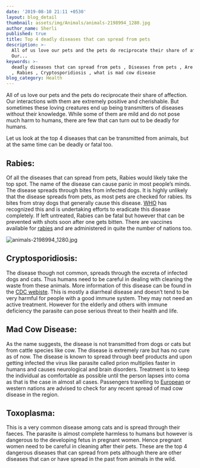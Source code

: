 ```yaml
---
date: '2019-08-10 21:11 +0530'
layout: blog_detail
thumbnail: assets/img/Animals/animals-2198994_1280.jpg
author_name: Sherli
published: true
title: Top 4 deadly diseases that can spread from pets
description: >-
  All of us love our pets and the pets do reciprocate their share of affection.
  Our...
keywords: >-
  deadly diseases that can spread from pets , Diseases from pets , Are pets safe
  , Rabies , Cryptosporidiosis , what is mad cow disease
blog_category: Health
---
```


All of us love our pets and the pets do reciprocate their share of affection. Our interactions with them are extremely positive and cherishable. But sometimes these loving creatures end up being transmitters of diseases without their knowledge. While some of them are mild and do not pose much harm to humans, there are few that can turn out to be deadly for humans.

Let us look at the top 4 diseases that can be transmitted from animals, but at the same time can be deadly or fatal too.

## Rabies:
Of all the diseases that can spread from pets, Rabies would likely take the top spot. The name of the disease can cause panic in most people’s minds. The disease spreads through bites from infected dogs. It is highly unlikely that the disease spreads from pets, as most pets are checked for rabies. Its bites from stray dogs that generally cause this disease. [WHO](https://www.who.int/rabies/en/) has recognized this and is undertaking efforts to eradicate this disease completely. If left untreated, Rabies can be fatal but however that can be prevented with shots soon after one gets bitten. There are vaccines available for [rabies](https://www.vaccines.gov/diseases/rabies) and are administered in quite the number of nations too.

![animals-2198994_1280.jpg]({{site.baseurl}}/assets/img/Animals/animals-2198994_1280.jpg)

## Cryptosporidiosis:
The disease though not common, spreads through the excreta of infected dogs and cats. Thus humans need to be careful in dealing with cleaning the waste from these animals. More information of this disease can be found in the [CDC webiste](https://www.cdc.gov/parasites/crypto/general-info.html?CDC_AA_refVal=https%3A%2F%2Fwww.cdc.gov%2Fparasites%2Fcrypto%2Fgen_info%2Finfect.html). This is mostly a diarrheal disease and doesn’t tend to be very harmful for people with a good immune system. They may not  need an active treatment. However for the elderly and others with immune deficiency the parasite can pose serious threat to their health and life. 

## Mad Cow Disease:
As the name suggests, the disease is not transmitted from dogs or cats but from cattle species like cow. The disease is extremely rare but has no cure as of now. The disease is known to spread through beef products and upon getting infected the virus like parasite called prion multiplies faster in humans and causes neurological and brain disorders. Treatment is to keep the individual as comfortable as possible until the person lapses into coma as that is the case in almost all cases. Passengers travelling to [European](https://www.urmc.rochester.edu/encyclopedia/content.aspx?ContentTypeID=85&ContentID=P01444)  or western nations are advised to check for any recent spread of mad cow disease in the region.

## Toxoplasma:
This is a very common disease among cats and is spread through their faeces. The parasite is almost complete harmless to humans but however is dangerous to the developing fetus in pregnant women. Hence pregnant women need to be careful in cleaning after their pets. These are the top 4 dangerous diseases that can spread from pets although there are other diseases that can or have spread in the past from animals in the wild.
